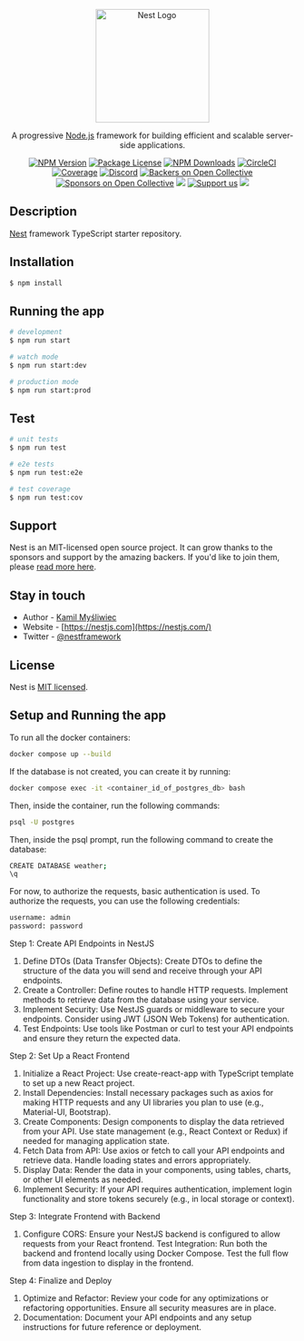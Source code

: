 <p align="center">
  <a href="http://nestjs.com/" target="blank"><img src="https://nestjs.com/img/logo-small.svg" width="200" alt="Nest Logo" /></a>
</p>

[circleci-image]: https://img.shields.io/circleci/build/github/nestjs/nest/master?token=abc123def456
[circleci-url]: https://circleci.com/gh/nestjs/nest

  <p align="center">A progressive <a href="http://nodejs.org" target="_blank">Node.js</a> framework for building efficient and scalable server-side applications.</p>
    <p align="center">
<a href="https://www.npmjs.com/~nestjscore" target="_blank"><img src="https://img.shields.io/npm/v/@nestjs/core.svg" alt="NPM Version" /></a>
<a href="https://www.npmjs.com/~nestjscore" target="_blank"><img src="https://img.shields.io/npm/l/@nestjs/core.svg" alt="Package License" /></a>
<a href="https://www.npmjs.com/~nestjscore" target="_blank"><img src="https://img.shields.io/npm/dm/@nestjs/common.svg" alt="NPM Downloads" /></a>
<a href="https://circleci.com/gh/nestjs/nest" target="_blank"><img src="https://img.shields.io/circleci/build/github/nestjs/nest/master" alt="CircleCI" /></a>
<a href="https://coveralls.io/github/nestjs/nest?branch=master" target="_blank"><img src="https://coveralls.io/repos/github/nestjs/nest/badge.svg?branch=master#9" alt="Coverage" /></a>
<a href="https://discord.gg/G7Qnnhy" target="_blank"><img src="https://img.shields.io/badge/discord-online-brightgreen.svg" alt="Discord"/></a>
<a href="https://opencollective.com/nest#backer" target="_blank"><img src="https://opencollective.com/nest/backers/badge.svg" alt="Backers on Open Collective" /></a>
<a href="https://opencollective.com/nest#sponsor" target="_blank"><img src="https://opencollective.com/nest/sponsors/badge.svg" alt="Sponsors on Open Collective" /></a>
  <a href="https://paypal.me/kamilmysliwiec" target="_blank"><img src="https://img.shields.io/badge/Donate-PayPal-ff3f59.svg"/></a>
    <a href="https://opencollective.com/nest#sponsor"  target="_blank"><img src="https://img.shields.io/badge/Support%20us-Open%20Collective-41B883.svg" alt="Support us"></a>
  <a href="https://twitter.com/nestframework" target="_blank"><img src="https://img.shields.io/twitter/follow/nestframework.svg?style=social&label=Follow"></a>
</p>
  <!--[![Backers on Open Collective](https://opencollective.com/nest/backers/badge.svg)](https://opencollective.com/nest#backer)
  [![Sponsors on Open Collective](https://opencollective.com/nest/sponsors/badge.svg)](https://opencollective.com/nest#sponsor)-->

## Description

[Nest](https://github.com/nestjs/nest) framework TypeScript starter repository.

## Installation

```bash
$ npm install
```

## Running the app

```bash
# development
$ npm run start

# watch mode
$ npm run start:dev

# production mode
$ npm run start:prod
```

## Test

```bash
# unit tests
$ npm run test

# e2e tests
$ npm run test:e2e

# test coverage
$ npm run test:cov
```

## Support

Nest is an MIT-licensed open source project. It can grow thanks to the sponsors and support by the amazing backers. If you'd like to join them, please [read more here](https://docs.nestjs.com/support).

## Stay in touch

- Author - [Kamil Myśliwiec](https://kamilmysliiec.com)
- Website - [https://nestjs.com](https://nestjs.com/)
- Twitter - [@nestframework](https://twitter.com/nestframework)

## License

Nest is [MIT licensed](LICENSE).

## Setup and Running the app

To run all the docker containers:

```bash
docker compose up --build
```

If the database is not created, you can create it by running:

```bash
docker compose exec -it <container_id_of_postgres_db> bash
```

Then, inside the container, run the following commands:

```bash
psql -U postgres
```

Then, inside the psql prompt, run the following command to create the database:

```bash
CREATE DATABASE weather;
\q
```

For now, to authorize the requests, basic authentication is used.
To authorize the requests, you can use the following credentials:

```bash
username: admin
password: password
```

Step 1: Create API Endpoints in NestJS

1. Define DTOs (Data Transfer Objects): Create DTOs to define the structure of the data you will send and receive through your API endpoints.
2. Create a Controller: Define routes to handle HTTP requests. Implement methods to retrieve data from the database using your service.
3. Implement Security: Use NestJS guards or middleware to secure your endpoints. Consider using JWT (JSON Web Tokens) for authentication.
4. Test Endpoints: Use tools like Postman or curl to test your API endpoints and ensure they return the expected data.

Step 2: Set Up a React Frontend

1. Initialize a React Project:
   Use create-react-app with TypeScript template to set up a new React project.
2. Install Dependencies:
   Install necessary packages such as axios for making HTTP requests and any UI libraries you plan to use (e.g., Material-UI, Bootstrap).
3. Create Components:
   Design components to display the data retrieved from your API.
   Use state management (e.g., React Context or Redux) if needed for managing application state.
4. Fetch Data from API:
   Use axios or fetch to call your API endpoints and retrieve data.
   Handle loading states and errors appropriately.
5. Display Data:
   Render the data in your components, using tables, charts, or other UI elements as needed.
6. Implement Security:
   If your API requires authentication, implement login functionality and store tokens securely (e.g., in local storage or context).

Step 3: Integrate Frontend with Backend

1. Configure CORS:
   Ensure your NestJS backend is configured to allow requests from your React frontend.
   Test Integration:
   Run both the backend and frontend locally using Docker Compose.
   Test the full flow from data ingestion to display in the frontend.

Step 4: Finalize and Deploy

1. Optimize and Refactor:
   Review your code for any optimizations or refactoring opportunities.
   Ensure all security measures are in place.
2. Documentation:
   Document your API endpoints and any setup instructions for future reference or deployment.

